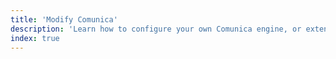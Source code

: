 ```yaml
---
title: 'Modify Comunica'
description: 'Learn how to configure your own Comunica engine, or extend Comunica by implementing new components.'
index: true
---
```

